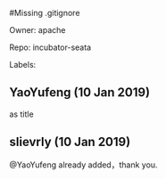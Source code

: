 #Missing .gitignore

Owner: apache

Repo: incubator-seata

Labels: 

## YaoYufeng (10 Jan 2019)

as title

## slievrly (10 Jan 2019)

@YaoYufeng already added，thank you.

